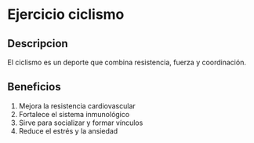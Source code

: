 # Ejercicio ciclismo

## Descripcion
El ciclismo es un deporte que combina resistencia, fuerza y coordinación.

## Beneficios
1. Mejora la resistencia cardiovascular
2. Fortalece el sistema inmunológico
3. Sirve para socializar y formar vínculos
4. Reduce el estrés y la ansiedad

